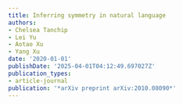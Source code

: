 ```yaml
---
title: Inferring symmetry in natural language
authors:
- Chelsea Tanchip
- Lei Yu
- Aotao Xu
- Yang Xu
date: '2020-01-01'
publishDate: '2025-04-01T04:12:49.697027Z'
publication_types:
- article-journal
publication: '*arXiv preprint arXiv:2010.08090*'
---
```

